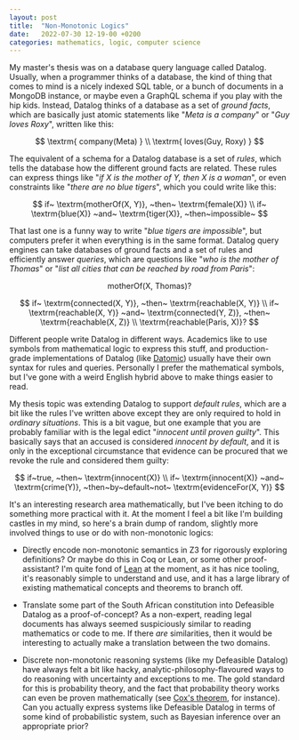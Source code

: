 ```yaml
---
layout: post
title:  "Non-Monotonic Logics"
date:   2022-07-30 12-19-00 +0200
categories: mathematics, logic, computer science
---
```


My master's thesis was on a database query language called Datalog. Usually, when a programmer thinks of a database, the kind of thing that comes to mind is a nicely indexed SQL table, or a bunch of documents in a MongoDB instance, or maybe even a GraphQL schema if you play with the hip kids. Instead, Datalog thinks of a database as a set of _ground facts_, which are basically just atomic statements like "_Meta is a company_" or "_Guy loves Roxy_", written like this:

$$ \textrm{ company(Meta) } \\ \textrm{ loves(Guy, Roxy) } $$

The equivalent of a schema for a Datalog database is a set of _rules_, which tells the database how the different ground facts are related. These rules can express things like "_if X is the mother of Y, then X is a woman_", or even constraints like "_there are no blue tigers_", which you could write like this:

$$ if~ \textrm{motherOf(X, Y)}, ~then~ \textrm{female(X)} \\ if~ \textrm{blue(X)} ~and~ \textrm{tiger(X)}, ~then~impossible~ $$

That last one is a funny way to write "_blue tigers are impossible_", but computers prefer it when everything is in the same format. Datalog query engines can take databases of ground facts and a set of rules and efficiently answer _queries_, which are questions like "_who is the mother of Thomas_" or "_list all cities that can be reached by road from Paris_":

$$ \textrm{motherOf(X, Thomas)}? $$

$$ if~ \textrm{connected(X, Y)}, ~then~ \textrm{reachable(X, Y)} \\ if~ \textrm{reachable(X, Y)} ~and~ \textrm{connected(Y, Z)}, ~then~ \textrm{reachable(X, Z)} \\ \textrm{reachable(Paris, X)}? $$

Different people write Datalog in different ways. Academics like to use symbols from mathematical logic to express this stuff, and production-grade implementations of Datalog (like [Datomic](https://docs.datomic.com/cloud/whatis/supported-ops.html#datalog)) usually have their own syntax for rules and queries. Personally I prefer the mathematical symbols, but I've gone with a weird English hybrid above to make things easier to read.

My thesis topic was extending Datalog to support _default rules_, which are a bit like the rules I've written above except they are only required to hold in _ordinary situations_. This is a bit vague, but one example that you are probably familiar with is the legal edict "_innocent until proven guilty_". This basically says that an accused is considered _innocent by default_, and it is only in the exceptional circumstance that evidence can be procured that we revoke the rule and considered them guilty:

$$ if~true, ~then~ \textrm{innocent(X)} \\ if~ \textrm{innocent(X)} ~and~ \textrm{crime(Y)}, ~then~by~default~not~ \textrm{evidenceFor(X, Y)} $$

It's an interesting research area mathematically, but I've been itching to do something more practical with it. At the moment I feel a bit like I'm building castles in my mind, so here's a brain dump of random, slightly more involved things to use or do with non-monotonic logics:

* Directly encode non-monotonic semantics in Z3 for rigorously exploring definitions? Or maybe do this in Coq or Lean, or some other proof-assistant? I'm quite fond of [Lean](https://leanprover-community.github.io/mathlib-overview.html) at the moment, as it has nice tooling, it's reasonably simple to understand and use, and it has a large library of existing mathematical concepts and theorems to branch off.

* Translate some part of the South African constitution into Defeasible Datalog as a proof-of-concept? As a non-expert, reading legal documents has always seemed suspiciously similar to reading mathematics or code to me. If there _are_ similarities, then it would be interesting to actually make a translation between the two domains.

* Discrete non-monotonic reasoning systems (like my Defeasible Datalog) have always felt a bit like hacky, analytic-philosophy-flavoured ways to do reasoning with uncertainty and exceptions to me. The gold standard for this is probability theory, and the fact that probability theory works can even be proven mathematically (see [Cox's theorem](https://en.wikipedia.org/wiki/Cox%27s_theorem), for instance). Can you actually express systems like Defeasible Datalog in terms of some kind of probabilistic system, such as Bayesian inference over an appropriate prior?
